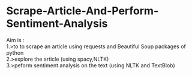# Scrape-Article-And-Perform-Sentiment-Analysis
Aim is :</br>
1.>to to scrape an article using requests and Beautiful Soup packages of python</br>
2.>explore the article (using spacy,NLTK)</br>
3.>peform sentiment analysis on the text (using NLTK and TextBlob)</br>

